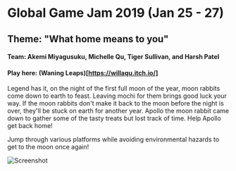 # Global Game Jam 2019 (Jan 25 - 27)
## Theme: "What home means to you"
#### Team: Akemi Miyagusuku, Michelle Qu, Tiger Sullivan, and Harsh Patel
#### Play here: (Waning Leaps)[https://willaqu.itch.io/]

Legend has it, on the night of the first full moon of the year, moon rabbits come down to earth to feast. Leaving mochi for them brings good luck your way.  If the moon rabbits don't make it back to the moon before the night is over, they'll be stuck on earth for another year. Apollo the moon rabbit came down to gather some of the tasty treats but lost track of time. Help Apollo get back home!

Jump through various platforms while avoiding environmental hazards to get to the moon once again!

![Screenshot](../master/Code/TitleScreen.png)
